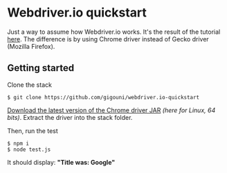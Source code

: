 # Webdriver.io quickstart

Just a way to assume how Webdriver.io works. It's the result of the tutorial [here](http://webdriver.io/guide.html).
The difference is by using Chrome driver instead of Gecko driver (Mozilla Firefox).

## Getting started

Clone the stack

```shell
$ git clone https://github.com/gigouni/webdriver.io-quickstart
```

[Download the latest version of the Chrome driver JAR](https://chromedriver.storage.googleapis.com/2.30/chromedriver_linux64.zip) _(here for Linux, 64 bits)_.
Extract the driver into the stack folder. 

Then, run the test

```shell
$ npm i
$ node test.js
```

It should display: __"Title was: Google"__